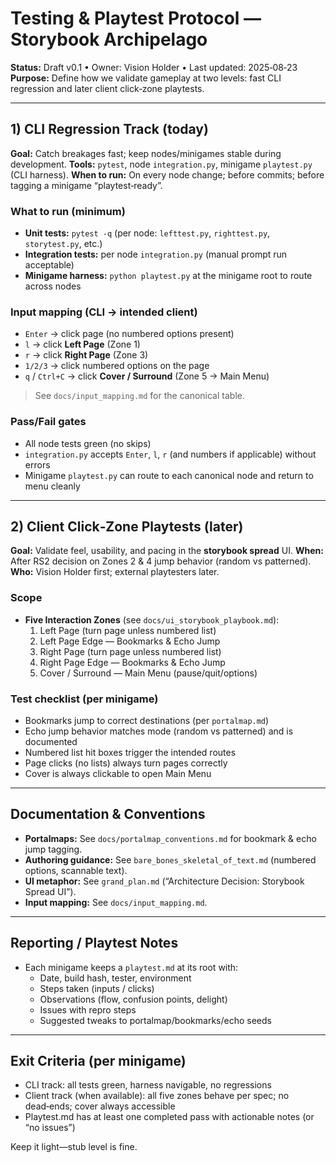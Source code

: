 # Testing & Playtest Protocol — Storybook Archipelago

**Status:** Draft v0.1 • Owner: Vision Holder • Last updated: 2025‑08‑23
**Purpose:** Define how we validate gameplay at two levels: fast CLI regression and later client click‑zone playtests.

---

## 1) CLI Regression Track (today)

**Goal:** Catch breakages fast; keep nodes/minigames stable during development.
**Tools:** `pytest`, node `integration.py`, minigame `playtest.py` (CLI harness).
**When to run:** On every node change; before commits; before tagging a minigame “playtest‑ready”.

### What to run (minimum)
- **Unit tests:** `pytest -q` (per node: `lefttest.py`, `righttest.py`, `storytest.py`, etc.)
- **Integration tests:** per node `integration.py` (manual prompt run acceptable)
- **Minigame harness:** `python playtest.py` at the minigame root to route across nodes

### Input mapping (CLI → intended client)
- `Enter` → click page (no numbered options present)
- `l` → click **Left Page** (Zone 1)
- `r` → click **Right Page** (Zone 3)
- `1/2/3` → click numbered options on the page
- `q` / `Ctrl+C` → click **Cover / Surround** (Zone 5 → Main Menu)

> See `docs/input_mapping.md` for the canonical table.

### Pass/Fail gates
- All node tests green (no skips)
- `integration.py` accepts `Enter`, `l`, `r` (and numbers if applicable) without errors
- Minigame `playtest.py` can route to each canonical node and return to menu cleanly

---

## 2) Client Click‑Zone Playtests (later)

**Goal:** Validate feel, usability, and pacing in the **storybook spread** UI.
**When:** After RS2 decision on Zones 2 & 4 jump behavior (random vs patterned).
**Who:** Vision Holder first; external playtesters later.

### Scope
- **Five Interaction Zones** (see `docs/ui_storybook_playbook.md`):
  1. Left Page (turn page unless numbered list)
  2. Left Page Edge — Bookmarks & Echo Jump
  3. Right Page (turn page unless numbered list)
  4. Right Page Edge — Bookmarks & Echo Jump
  5. Cover / Surround — Main Menu (pause/quit/options)

### Test checklist (per minigame)
- Bookmarks jump to correct destinations (per `portalmap.md`)
- Echo jump behavior matches mode (random vs patterned) and is documented
- Numbered list hit boxes trigger the intended routes
- Page clicks (no lists) always turn pages correctly
- Cover is always clickable to open Main Menu

---

## Documentation & Conventions

- **Portalmaps:** See `docs/portalmap_conventions.md` for bookmark & echo jump tagging.
- **Authoring guidance:** See `bare_bones_skeletal_of_text.md` (numbered options, scannable text).
- **UI metaphor:** See `grand_plan.md` (“Architecture Decision: Storybook Spread UI”).
- **Input mapping:** See `docs/input_mapping.md`.

---

## Reporting / Playtest Notes

- Each minigame keeps a `playtest.md` at its root with:
  - Date, build hash, tester, environment
  - Steps taken (inputs / clicks)
  - Observations (flow, confusion points, delight)
  - Issues with repro steps
  - Suggested tweaks to portalmap/bookmarks/echo seeds

---

## Exit Criteria (per minigame)

- CLI track: all tests green, harness navigable, no regressions
- Client track (when available): all five zones behave per spec; no dead‑ends; cover always accessible
- Playtest.md has at least one completed pass with actionable notes (or “no issues”)



Keep it light—stub level is fine.
